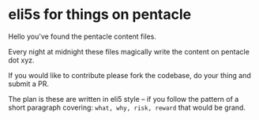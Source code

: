 # eli5s for things on pentacle

Hello you've found the pentacle content files. 

Every night at midnight these files magically write the content on pentacle dot xyz. 

If you would like to contribute please fork the codebase, do your thing and submit a PR. 

The plan is these are written in eli5 style 
– if you follow the pattern of a short paragraph covering: `what, why, risk, reward` that would be grand. 
